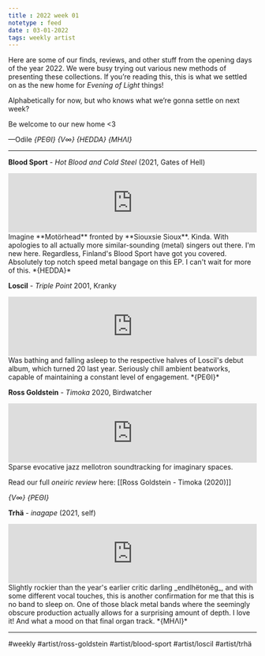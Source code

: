 ```yaml
---
title : 2022 week 01
notetype : feed
date : 03-01-2022
tags: weekly artist
---
```


Here are some of our finds, reviews, and other stuff from the opening days of the year 2022. We were busy trying out various new methods of presenting these collections. If you’re reading this, this is what we settled on as the new home for *Evening of Light* things!

Alphabetically for now, but who knows what we’re gonna settle on next week?

Be welcome to our new home <3

—Odile 
*{ΡΕΘΙ}* *{V∞}* *{HEDDA} {ΜΗΛΙ}*

---

**Blood Sport** - _Hot Blood and Cold Steel_
(2021, Gates of Hell)
<iframe style="border: 0; width: 100%; height: 120px;" src="https://bandcamp.com/EmbeddedPlayer/album=2447624350/size=large/bgcol=333333/linkcol=0f91ff/tracklist=false/artwork=small/transparent=true/" seamless><a href="https://bloodsportz.bandcamp.com/album/hot-blood-and-cold-steel">HOT BLOOD AND COLD STEEL by BLOOD SPORT</a></iframe>
Imagine **Motörhead** fronted by **Siouxsie Sioux**. Kinda. With apologies to all actually more similar-sounding (metal) singers out there. I'm new here. 
Regardless, Finland's Blood Sport have got you covered. Absolutely top notch speed metal bangage on this EP. I can't wait for more of this.
*{HEDDA}*

**Loscil** - *Triple Point*
2001, Kranky
<iframe style="border: 0; width: 100%; height: 120px;" src="https://bandcamp.com/EmbeddedPlayer/album=2999541587/size=large/bgcol=333333/linkcol=0f91ff/tracklist=false/artwork=small/transparent=true/" seamless><a href="https://loscil.bandcamp.com/album/triple-point">Triple Point by loscil</a></iframe>
Was bathing and falling asleep to the respective halves of Loscil's debut album, which turned 20 last year. Seriously chill ambient beatworks, capable of maintaining a constant level of engagement.
*{ΡΕΘΙ}*

**Ross Goldstein** - *Timoka*
2020, Birdwatcher
<iframe style="border: 0; width: 100%; height: 120px;" src="https://bandcamp.com/EmbeddedPlayer/album=108105/size=large/bgcol=333333/linkcol=2ebd35/tracklist=false/artwork=small/transparent=true/" seamless><a href="https://rossgoldstein.bandcamp.com/album/timoka">Timoka by Ross Goldstein</a></iframe>
Sparse evocative jazz mellotron soundtracking for imaginary spaces.

Read our full *oneiric review* here: [[Ross Goldstein - Timoka (2020)]]

*{V∞}* *{ΡΕΘΙ}*

**Trhä** - _inagape_
(2021, self)
<iframe style="border: 0; width: 100%; height: 120px;" src="https://bandcamp.com/EmbeddedPlayer/album=911121492/size=large/bgcol=333333/linkcol=4ec5ec/tracklist=false/artwork=small/transparent=true/" seamless><a href="https://trha.bandcamp.com/album/inagape">inagape by Trhä</a></iframe>
Slightly rockier than the year's earlier critic darling _endlhëtonëg_, and with some different vocal touches, this is another confirmation for me that this is no band to sleep on. One of those black metal bands where the seemingly obscure production actually allows for a surprising amount of depth. I love it! And what a mood on that final organ track.
*{ΜΗΛΙ}*

---

#weekly 
#artist/ross-goldstein #artist/blood-sport #artist/loscil #artist/trhä